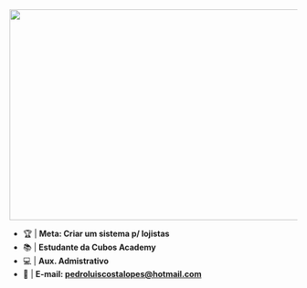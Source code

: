 <img width="750" height="370" src="https://cdn.discordapp.com/attachments/1148037098595680288/1193714818763464744/Make_your_README.png?ex=65adb88e&is=659b438e&hm=4b36a712cefc7a34fd3da160cf5d4a6bf581e5fccffe9ef83a6bcc0e5e88e188&">

- 🏆 | **Meta: Criar um sistema p/ lojistas**
- 📚 | **Estudante da Cubos Academy**
- 💻 | **Aux. Admistrativo**
- 📩 | **E-mail: pedroluiscostalopes@hotmail.com**

